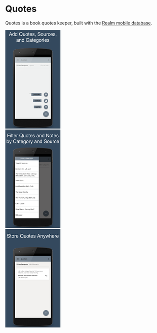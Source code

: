Quotes
==========

Quotes is a book quotes keeper, built with the [Realm mobile database](https://realm.io/).  


![Quotes Screen Shot 1](screenshots/1.png)  
![Quotes Screen Shot 2](screenshots/2.png)  
![Quotes Screen Shot 4](screenshots/4.png)
